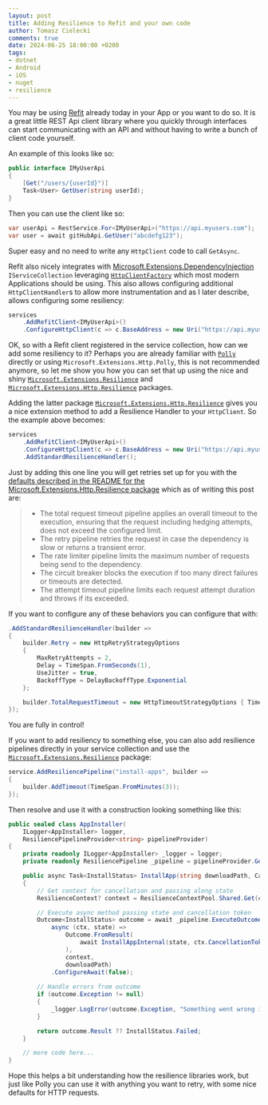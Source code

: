 ```yaml
---
layout: post
title: Adding Resilience to Refit and your own code
author: Tomasz Cielecki
comments: true
date: 2024-06-25 18:00:00 +0200
tags:
- dotnet
- Android
- iOS
- nuget
- resilience
---
```


You may be using [Refit][refit] already today in your App or you want to do so. It is a great little REST Api client library where you quickly through interfaces can start communicating with an API and without having to write a bunch of client code yourself.

An example of this looks like so:

```csharp
public interface IMyUserApi
{
    [Get("/users/{userId}")]
    Task<User> GetUser(string userId);
}
```

Then you can use the client like so:

```csharp
var userApi = RestService.For<IMyUserApi>("https://api.myusers.com");
var user = await gitHubApi.GetUser("abcdefg123");
```

Super easy and no need to write any `HttpClient` code to call `GetAsync`.

Refit also nicely integrates with [Microsoft.Extensions.DependencyInjection][di] `IServiceCollection` leveraging [`HttpClientFactory`][httpclientfactory] which most modern Applications should be using. This also allows configuring additional `HttpClientHandler`s to allow more instrumentation and as I later describe, allows configuring some resiliency:

```csharp
services
    .AddRefitClient<IMyUserApi>()
    .ConfigureHttpClient(c => c.BaseAddress = new Uri("https://api.myusers.com"));
```

OK, so with a Refit client registered in the service collection, how can we add some resiliency to it? Perhaps you are already familiar with [`Polly`][polly] directly or using `Microsoft.Extensions.Http.Polly`, this is not recommended anymore, so let me show you how you can set that up using the nice and shiny [`Microsoft.Extensions.Resilience`][mer] and [`Microsoft.Extensions.Http.Resilience`][mehr] packages.

Adding the latter package [`Microsoft.Extensions.Http.Resilience`][mehr] gives you a nice extension method to add a Resilience Handler to your `HttpClient`. So the example above becomes:

```csharp
services
    .AddRefitClient<IMyUserApi>()
    .ConfigureHttpClient(c => c.BaseAddress = new Uri("https://api.myusers.com"))
    .AddStandardResilienceHandler();
```

Just by adding this one line you will get retries set up for you with the [defaults described in the README for the Microsoft.Extensions.Http.Resilience package][defaults] which as of writing this post are:

> - The total request timeout pipeline applies an overall timeout to the execution, ensuring that the request including hedging attempts, does not exceed the configured limit.
> - The retry pipeline retries the request in case the dependency is slow or returns a transient error.
> - The rate limiter pipeline limits the maximum number of requests being send to the dependency.
> - The circuit breaker blocks the execution if too many direct failures or timeouts are detected.
> - The attempt timeout pipeline limits each request attempt duration and throws if its exceeded.

If you want to configure any of these behaviors you can configure that with:

```csharp
.AddStandardResilienceHandler(builder =>
{
    builder.Retry = new HttpRetryStrategyOptions
    {
        MaxRetryAttempts = 2,
        Delay = TimeSpan.FromSeconds(1),
        UseJitter = true,
        BackoffType = DelayBackoffType.Exponential
    };

    builder.TotalRequestTimeout = new HttpTimeoutStrategyOptions { Timeout = TimeSpan.FromSeconds(30) };
});
```

You are fully in control!

If you want to add resiliency to something else, you can also add resilience pipelines directly in your service collection and use the [`Microsoft.Extensions.Resilience`][mer] package:

```csharp
service.AddResiliencePipeline("install-apps", builder =>
{
    builder.AddTimeout(TimeSpan.FromMinutes(3));
});
```

Then resolve and use it with a construction looking something like this:

```csharp
public sealed class AppInstaller(
    ILogger<AppInstaller> logger,
    ResiliencePipelineProvider<string> pipelineProvider)
{
    private readonly ILogger<AppInstaller> _logger = logger;
    private readonly ResiliencePipeline _pipeline = pipelineProvider.GetPipeline("install-apps");

    public async Task<InstallStatus> InstallApp(string downloadPath, CancellationToken cancellationToken)
    {
        // Get context for cancellation and passing along state
        ResilienceContext? context = ResilienceContextPool.Shared.Get(cancellationToken);

        // Execute async method passing state and cancellation token
        Outcome<InstallStatus> outcome = await _pipeline.ExecuteOutcomeAsync(
            async (ctx, state) =>
                Outcome.FromResult(
                    await InstallAppInternal(state, ctx.CancellationToken).ConfigureAwait(false)
                ),
                context,
                downloadPath)
            .ConfigureAwait(false);
        
        // Handle errors from outcome
        if (outcome.Exception != null)
        {
            _logger.LogError(outcome.Exception, "Something went wrong installing app from {DownloadPath}", downloadPath);
        }

        return outcome.Result ?? InstallStatus.Failed;
    }

    // more code here...
}
```

Hope this helps a bit understanding how the resilience libraries work, but just like Polly you can use it with anything you want to retry, with some nice defaults for HTTP requests.

[refit]: https://github.com/reactiveui/refit "Refit automatic type-safe REST client library"
[di]: https://learn.microsoft.com/en-us/dotnet/core/extensions/dependency-injection "Microsoft Dependency Injection docs"
[httpclientfactory]: https://learn.microsoft.com/en-us/dotnet/architecture/microservices/implement-resilient-applications/use-httpclientfactory-to-implement-resilient-http-requests "Using HttpClientFactory to add resiliency in Apps"
[polly]: https://github.com/App-vNext/Polly "Polly resiliency and fault handling library"
[mer]: https://www.nuget.org/packages/Microsoft.Extensions.Resilience "NuGet.org Microsoft.Extensions.Resilience"
[mehr]: https://www.nuget.org/packages/Microsoft.Extensions.Http.Resilience  "NuGet.org Microsoft.Extensions.Http.Resilience"
[defaults]: https://github.com/dotnet/extensions/blob/main/src/Libraries/Microsoft.Extensions.Http.Resilience/README.md#usage-examples "Defaults for Standard ResilienceHandler"
